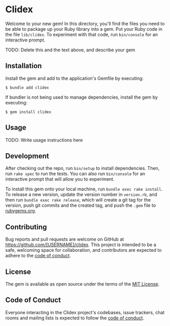 # Clidex

Welcome to your new gem! In this directory, you'll find the files you need to be able to package up your Ruby library into a gem. Put your Ruby code in the file `lib/clidex`. To experiment with that code, run `bin/console` for an interactive prompt.

TODO: Delete this and the text above, and describe your gem

## Installation

Install the gem and add to the application's Gemfile by executing:

    $ bundle add clidex

If bundler is not being used to manage dependencies, install the gem by executing:

    $ gem install clidex

## Usage

TODO: Write usage instructions here

## Development

After checking out the repo, run `bin/setup` to install dependencies. Then, run `rake spec` to run the tests. You can also run `bin/console` for an interactive prompt that will allow you to experiment.

To install this gem onto your local machine, run `bundle exec rake install`. To release a new version, update the version number in `version.rb`, and then run `bundle exec rake release`, which will create a git tag for the version, push git commits and the created tag, and push the `.gem` file to [rubygems.org](https://rubygems.org).

## Contributing

Bug reports and pull requests are welcome on GitHub at https://github.com/[USERNAME]/clidex. This project is intended to be a safe, welcoming space for collaboration, and contributors are expected to adhere to the [code of conduct](https://github.com/[USERNAME]/clidex/blob/main/CODE_OF_CONDUCT.md).

## License

The gem is available as open source under the terms of the [MIT License](https://opensource.org/licenses/MIT).

## Code of Conduct

Everyone interacting in the Clidex project's codebases, issue trackers, chat rooms and mailing lists is expected to follow the [code of conduct](https://github.com/[USERNAME]/clidex/blob/main/CODE_OF_CONDUCT.md).
